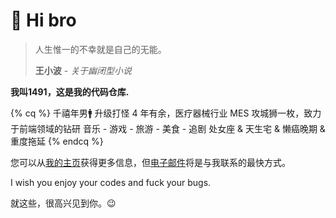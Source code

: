 # 👋 Hi bro

> 人生惟一的不幸就是自己的无能。
>
> **王小波** - _关于幽闭型小说_


**我叫1491，这是我的代码仓库.**

{% cq %}
千禧年男🚹
升级打怪 4 年有余，医疗器械行业 MES 攻城狮一枚，致力于前端领域的钻研
音乐 - 游戏 - 旅游 - 美食 - 追剧
处女座 & 天生宅 & 懒癌晚期 & 重度拖延
{% endcq %}

您可以从[我的主页](https://yuanjunjie.top/)获得更多信息，但[电子邮件](3052971491@qq.com)将是与我联系的最快方式。


I wish you enjoy your codes and fuck your bugs.

就这些，很高兴见到你。😉
